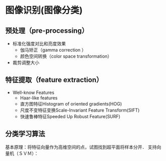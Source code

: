 # 图像识别(图像分类)

## 预处理（pre-processing）

- 标准化强度对比和亮度效果
  - 伽马矫正（gamma correction ）
  - 颜色空间转换（color space transformation）
- 裁剪调整大小

## 特征提取（feature extraction）

- Well-know Features
  - Haar-like features
  - 直方图特征Histogram of oriented gradients(HOG)
  - 尺度不变特征变换Scale-Invariant Feature Transform(SIFT)
  - 快速鲁棒特征Speeded Up Robust Feature(SURF)

## 分类学习算法

基本原理：将特征向量作为高维空间的点，试图找到超平面将样本分开．
支持向量机（ＳＶＭ）：

## 